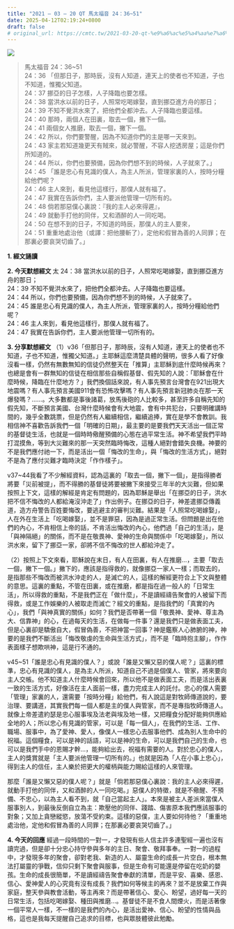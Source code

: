 ```yaml
---
title: "2021 – 03 – 20 QT 馬太福音 24：36~51"
date: 2025-04-12T02:19:24+0800
draft: false
# original_url: https://cmtc.tw/2021-03-20-qt-%e9%a6%ac%e5%a4%aa%e7%a6%8f%e9%9f%b3-24%ef%bc%9a3651
---
```


![](/images/qt.jpg)
> 馬太福音 24：36\~51  
> 24：36 「但那日子，那時辰，沒有人知道，連天上的使者也不知道，子也不知道，惟獨父知道。  
> 24：37 挪亞的日子怎樣，人子降臨也要怎樣。  
> 24：38 當洪水以前的日子，人照常吃喝嫁娶，直到挪亞進方舟的那日；  
> 24：39 不知不覺洪水來了，把他們全都沖去。人子降臨也要這樣。  
> 24：40 那時，兩個人在田裏，取去一個，撇下一個。  
> 24：41 兩個女人推磨，取去一個，撇下一個。  
> 24：42 所以，你們要警醒，因為不知道你們的主是哪一天來到。  
> 24：43 家主若知道幾更天有賊來，就必警醒，不容人挖透房屋；這是你們所知道的。  
> 24：44 所以，你們也要預備，因為你們想不到的時候，人子就來了。」  
> 24：45 「誰是忠心有見識的僕人，為主人所派，管理家裏的人，按時分糧給他們呢？  
> 24：46 主人來到，看見他這樣行，那僕人就有福了。  
> 24：47 我實在告訴你們，主人要派他管理一切所有的。  
> 24：48 倘若那惡僕心裏說：『我的主人必來得遲』，  
> 24：49 就動手打他的同伴，又和酒醉的人一同吃喝。  
> 24：50 在想不到的日子，不知道的時辰，那僕人的主人要來，  
> 24：51 重重地處治他（或譯：把他腰斬了），定他和假冒為善的人同罪；在那裏必要哀哭切齒了。」

**1. 經文誦讀**

**2.  今天默想經文**
太 24：38 當洪水以前的日子，人照常吃喝嫁娶，直到挪亞進方舟的那日；  
24：39 不知不覺洪水來了，把他們全都沖去。人子降臨也要這樣。  
24：44 所以，你們也要預備，因為你們想不到的時候，人子就來了。  
24：45 誰是忠心有見識的僕人，為主人所派，管理家裏的人，按時分糧給他們呢？  
24：46 主人來到，看見他這樣行，那僕人就有福了。  
24：47 我實在告訴你們，主人要派他管理一切所有的。

**3. 分享默想經文**
（1）v36「但那日子，那時辰，沒有人知道，連天上的使者也不知道，子也不知道，惟獨父知道。」主耶穌這麼清楚具體的聲明，很多人看了好像沒看一樣，仍然有無數無知的信徒仍然整天在「推算」主耶穌到底什麼時候再來？也總是會有一群無知的信徒在相信那些自稱假基督、假先知的人說：「耶穌會在什麼時候，降臨在什麼地方？」我們換個話來說，有人事先預言台灣會在921出現大地震嗎？有人事先預言美國911會有恐怖攻擊嗎？有人事先預言新冠肺炎在那一天爆發嗎？……。大多數都是事後諸葛，放馬後砲的人比較多，甚至許多自稱先知的假先知，不斷預言美國、台灣什麼時候會有大地震，會有中共犯台，只要明確講時間的，幾乎全數跳票，但是仍然有人繼續相信，繼續追捧，實在是學不會教訓。我相信神不喜歡告訴我們一個「明確的日期」，最主要的是要我們天天活出一個正常的基督徒生活，也就是一個時時儆醒預備的心態在過平常生活。神不希望我們平時打混摸魚，等到大災難來的那一天突然臨時悔改，這種人絕對會錯失良機。神要的不是我們應付祂一下，而是活出一個「悔改的生命」，與「悔改的生活方式」，絕對不是為了應付災難才臨時決定「作作樣子」。

v37\~44我看了不少解經資料，認為這裏的「取去一個，撇下一個」，是指得勝者將要「災前被提」，而不得勝的基督徒將要被撇下來接受三年半的大災難，但如果按照上下文，這樣的解經是肯定有問題的，因為耶穌是舉出「在挪亞的日子，洪水把不信不悔改的人都給淹沒沖走了」作出例子。在挪亞的日子，神差遣挪亞傳義道，造方舟警告百姓要悔改，要逃避主的審判災難。結果是「人照常吃喝嫁娶」，人在外在生活上「吃喝嫁娶」，並不是罪惡，因為是過正常生活。但問題是出在他們的內心，不肯相信上帝的話，不肯活出悔改的內心，他們過「自己的生活」，是「與神隔絕」的關係，而不是在敬畏神、愛神的生命與關係中「吃喝嫁娶」，所以洪水來，留下了挪亞一家，卻將不信不悔改的世人都給沖走了。

（2）按照上下文來看，耶穌說在末日，有人在田裏，有人在推磨…，主要「取去一個，撇下一個。」撇下的，應該是指得救的，就像挪亞一家人一樣；而取去的，是指那些不悔改而被洪水沖走的人，是滅亡的人，這樣的解經更符合上下文與整體的意思。這裏的重點，不管在田裏，或在推磨，都是指在過一般人的「日常生活」，所以得救的重點，不是我們正在「做什麼」，不是讀經禱告聚會的人被留下而得救，或是工作娛樂的人被取走而滅亡？經文的重點，是指我們的「真實的內心」，我們「與神真實的關係」如何？我們是否帶著一個「敬畏神、愛神、尊主為大、信靠神」的心，在過每天的生活，在做每一件事？還是我們只是做表面工夫，但是心裏卻是驕傲自大，假冒偽善，不把神當一回事？神是鑑察人心肺腑的神，神要的是我們不斷活出「悔改敬虔的生命與生活方式」，而不是「臨時抱主腳」，作作表面樣子想欺哄神，這是行不通的。

v45\~51「誰是忠心有見識的僕人？」或說「誰是又懶又惡的僕人呢？」這裏的標準，忠心有見識的僕人，是為主人所派，知道自己不過是個僕人、管家，將來要向主人交帳。他不知道主人什麼時候會回來，所以他不是做表面工夫，而是活出表裏一致的生活方式，好像活在主人面前一樣，盡力完成主人的託付。忠心的僕人需要「管理」家裏的人，還需要「按時分糧」給他們，有人說這是對牧師傳道說的，要治理、要講道，其實我們每一個人都是主的僕人與管家，而不是專指牧師傳道人。就像上帝差遣約瑟是忠心服事埃及法老與埃及地一樣，又把糧食分配好能夠供應給全地的人；所以忠心有見識的管家，可以是「每一個人」，在我們的生活、工作、職場、服事中，為了愛神、愛人，像僕人一樣忠心去服事他們、成為別人生命中的祝福。這個糧食，可以是神的話語，可以是神的生命，可以是我們自己的生命，也可以是我們手中的恩賜才幹…，能夠給出去，祝福有需要的人。對於忠心的僕人，主人的獎賞就是「主人要派他管理一切所有的。」也就是因為「人在小事上忠心」，得到主人的信任，主人樂於把更大的權柄與能力賜給這樣的人來管理。

那麼「誰是又懶又惡的僕人呢？」就是「倘若那惡僕心裏說：我的主人必來得遲，就動手打他的同伴，又和酒醉的人一同吃喝。」惡僕人的特徵，就是不儆醒、不預備、不忠心，以為主人看不到，就「自己當起主人」。本來是被主人差派來當僕人服事別人，到最後反倒自立為主：欺壓他的同伴、踐踏、傷害原本我們應該服事的對象；又加上貪戀縱慾，放蕩不受約束。這樣的惡僕，主人要如何待他？「重重地處治他，定他和假冒為善的人同罪；在那裏必要哀哭切齒了。」

**4. 今天的回應**
經過一段時間的一對一，才發現有些人信主許多連聖經一遍也沒有讀完過，但是卻十分忠心持守參與多年的主日、聚會、敬拜事奉。一對一的過程中，才發現多年的聚會，卻對老我、新造的人、屬靈生命的成長一片空白，根本無法打屬靈的爭戰，信仰只剩下聚會與服事，但是生命有可能還是停留在吃奶的嬰孩。生命的成長很簡單，不是讀經禱告聚會奉獻的清單，而是平安、喜樂、感恩、信心、愛神愛人的心究竟有沒有成長？我們如何等候主的再來？並不是放棄工作與家庭，整天參與教會活動，等主再來？而是帶著信心、愛心、盼望，過好每一天的日常生活，包括吃喝嫁娶、種田與推磨…。基督徒不是不食人間煙火，而是活著像一個平常人一樣，不一樣的是我們的內心，是活出愛神、信心、盼望的性情與品格，這也是我每天提醒自己追求的目標，也與眾肢體彼此勉勵。

